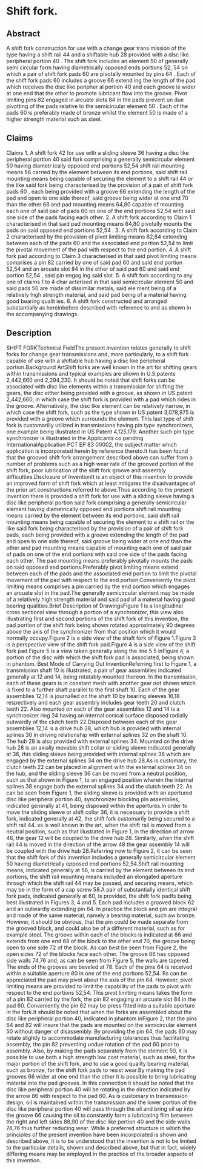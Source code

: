 # Shift fork.

## Abstract
A shift fork construction for use with a change gear trans mission of the type having a shift rail 44 and a shiftable hub 28 provided with a disc like peripheral portion 40 . The shift fork includes an element 50 of generally semi circular form having diametrically opposed ends portions 52, 54 on which a pair of shift fork pads 60 are pivotally mounted by pins 64 . Each of the shift fork pads 60 includes a groove 66 extend ing the length of the pad which receives the disc like peripher al portion 40 and each groove is wider at one end that the other to promote lubricant flow into the groove. Pivot limiting pins 82 engaged in arcuate slots 84 in the pads prevent un due pivotting of the pads relative to the semicircular element 50 . Each of the pads 60 is preferably made of bronze whilst the element 50 is made of a higher strength material such as steel.

## Claims
Claims 1. A shift fork 42 for use with a sliding sleeve 36 having a disc like peripheral portion 40 said fork comprising a generally semicircular element 50 having diametr ically opposed end portions 52,54 shift rail mounting means 56 carried by the element between its end portions, said shift rail mounting means being capable of securing the element to a shift rail 44 or the like said fork being characterised by the provision of a pair of shift fork pads 60 , each being provided with a groove 66 extending the length of the pad and open to one side thereof, said groove being wider at one end 70 than the other 68 and pad mounting means 64,80 capable of mounting each one of said pair of pads 60 on one of the end portions 52,54 with said one side of the pads facing each other. 2. A shift fork according to Claim 1 characterised in that said pad mounting means 64,80 pivotally mounts the pads on said opposed end portions 52,54 . 3. A shift fork according to Claim 2 characterised by the provision of pivot limiting means 82,84 extending between each of the pads 60 and the associated end portion 52,54 to limit the pivotal movement of the pad with respect to the end portion. 4. A shift fork pad according to Claim 3 characterised in that said pivot limiting means comprises a pin 82 carried by one of said pad 60 and said end portion 52,54 and an arcuate slot 84 in the other of said pad 60 and said end portion 52,54 , said pin engag ing said slot. 5. A shift fork according to any one of claims 1 to 4 char acterised in that said semicircular element 50 and said pads 50 are made of dissimilar metals, said ele ment being of a relatively high strength material, and said pad being of a material having good bearing qualit ies. 6. A shift fork constructed and arranged substantially as hereinbefore described with reference to and as shown in the accompanying drawings.

## Description
SHIFT FORKTechnical FieldThe present invention relates generally to shift forks for change gear transmissions and, more particularly, to a shift fork capable of use with a shiftable hub having a disc like peripheral portion.Background ArtShift forks are well known in the art for shifting gears within transmissions and typical examples are shown in U.S.patents 2,442,660 and 2,294,230. It should be noted that shift forks can be associated with disc like elements within a transmission for shifting the gears, the disc either being provided with a groove, as shown in US patent 2,442,660, in which case the shift fork is provided with a pad which rides in the groove. Alternatively, the disc like element can be relatively narrow, in which case the shift fork, such as the type shown in US patent 3,078,975 is provided with a groove which surrounds the element. This last type of shift fork is customarilly utilized in transmissions having pin type synchronizers, one example being illustrated in US Patent 4,125,179. Another such pin type synchronizer is illustrated in the Applicants co pending InternationalApplication PCT EP 83 00002, the subject matter which application is incorporated herein by reference thereto.It has been found that the grooved shift fork arrangement described above can suffer from a number of problems such as a high wear rate of the grooved portion of the shift fork, poor lubrication of the shift fork groove and assembly difficulties.Disclosure of InventionIt is an object of this invention to provide an improved form of shift fork which at least mitigates the disadvantages of the prior art constructions referred to above.Thus according to the present invention there is provided a shift fork for use with a sliding sleeve having a disc like peripheral portion said fork comprising a generally semicircular element having diametrically opposed end portions shift rail mounting means carried by the element between its end portions, said shift rail mounting means being capable of securing the element to a shift rail or the like said fork being characterised by the provision of a pair of shift fork pads, each being provided with a groove extending the length of the pad and open to one side thereof, said groove being wider at one end than the other and pad mounting means capable of mounting each one of said pair of pads on one of the end portions with said one side of the pads facing each other. The pad mounting means preferably pivotally mounts the pads on said opposed end portions.Preferably pivot limiting means extend between each of the pads and the associated end portion to limit the pivotal movement of the pad with respect to the end portion.Conveniently the pivot limiting means comprises a pin carried by the end portion which engages an arcuate slot in the pad.The generally semicircular element may be made of a relatively high strength material and said pad of a material having good bearing qualities.Brief Description of DrawingsFigure 1 is a longitudinal cross sectional view through a portion of a synchronizer, this view also illustrating first and second portions of the shift fork of this invention, the pad portion of the shift fork being shown rotated approximately 90 degrees above the axis of the synchronizer from that position which it would normally occupy.Figure 2 is a side view of the shaft fork of Figure 1.Figure 3 is a perspective view of the shift fork pad.Figure 4 is a side view of the shift fork pad.Figure 5 is a view taken generally along the line 5 5 inFigure 4, a portion of the disc with which the shift fork pad is associated, being shown in phantom. Best Mode of Carrying Out InventionReferring first to Figure 1, a transmission shaft 10 is illustrated, a pair of gear assemblies indicated generally at 12 and 14, being rotatably mounted thereon. In the transmission, each of these gears is in constant mesh with another gear not shown which is fixed to a further shaft parallel to the first shaft 10. Each of the gear assemblies 12,14 is journalled on the shaft 10 by bearing sleeves 16,18 respectively and each gear assembly includes gear teeth 20 and clutch teeth 22. Also mounted on each of the gear assemblies 12 and 14 is a synchronizer ring 24 having an internal conical surface disposed radially outwardly of the clutch teeth 22.Disposed between each of the gear assemblies 12,14 is a drive hub 28, which hub is provided with internal splines 30 in driving relationship with external splines 32 on the shaft 10. The hub 28 is also provided with external splines 34. Mounted on the drive hub 28 is an axially movable shift collar or sliding sleeve indicated generally at 36, this sliding sleeve being provided with internal splines 38 which are engaged by the external splines 34 on the drive hub 28.As is customary, the clutch teeth 22 can be placed in alignment with the external splines 34 on the hub, and the sliding sleeve 36 can be moved from a neutral position, such as that shown in Figure 1, to an engaged position wherein the internal splines 38 engage both the external splines 34 and the clutch teeth 22. As can be seen from Figure 1, the sliding sleeve is provided with an apertured disc like peripheral portion 40, synchronizer blocking pin assemblies, indicated generally at 41, being disposed within the apertures.In order to move the sliding sleeve or shift collar 36, it is necessary to provide a shift fork, indicated generally at 42, the shift fork customarily being secured to a shift rail 44. xs is well known in the art, when the shift rail is moved from a neutral position, such as that illustrated in Figure 1, in the direction of arrow 46, the gear 12 will be coupled to the drive hub 28. Similarly, when the shift rail 44 is moved in the direction of the arrow 48 the gear assembly 14 will be coupled with the drive hub 28.Referring now to Figure 2, it can be seen that the shift fork of this invention includes a generally semicircular element 50 having diametrically opposed end portions 52,54.Shift rail mounting means, indicated generally at 56, is carried by the element between its end portions, the shift rail mounting means included an elongated aperture through which the shift rail 44 may be passed, and securing means, which may be in the form of a cap screw 58.A pair of substantially identical shift fork pads, indicated generally at 60, is provided, the shift fork padfs being best illustrated in Figures 3, 4 and 5. Each pad includes a grooved block 62 and an outwardly extending pin 64. In practice the block and pin are integral and made of the same material, namely a bearing material, such aw bronze. However, it should be obvious, that the pin could be made separate from the grooved block, and could also be of a different material, such as for example steel. The groove within each of the blocks is indicated at 66 and extends from one end 68 of the block to the other end 70, the groove being open to one side 72 of the block. As can best be seen from Figure 2, the open sides 72 of the blocks face each other. The groove 66 has opposed side walls 74,76 and, as can be seen from Figure 5, the walls are tapered. The ends of the grooves are beveled at 78. Each of the pins 64 is received within a suitable aperture 80 in one of the end portions 52,54. Rs can be appreciated the pad may pivot about the axis of the pin 64. However, pivot limiting means are provided to limit the capability of the pads to pivot with respect to the end portions 52,54. This pivot limiting means takes the form of a pin 82 carried by the fork, the pin 82 engaging an arcuate slot 84 in the pad 60. Conveniently the pin 82 may be press fitted into a suitable aperture in the fork.It should be noted that when the forks are assembled about the disc like peripheral portion 40, indicated in phantom inFigure 2, that the pins 64 and 82 will insure that the pads are mounted on the semicircular element 50 without danger of disassembly. By providing the pin 64, the pads 60 may rotate slightly to accommodate manufacturing tolerances thus facilitating assembly, the pin 82 preventing undue rotation of the pad 60 prior to assembly. Also, by making the pads separately from the element 50, it is possible to use both a high strength low cost material, such as steel, for the major portion of the shift fork, and to use a good quality bearing material, such as bronze, for the shift fork pads to resist wear.By making the pad grooves 66 wider at one end than the other it is possible to bring lubricating material into the pad grooves. In this connection it should be noted that the disc like peripheral portion 40 will be rotating in the direction indicated by the arrow 86 with respect to the pad 60. As is customary in transmission design, oil is maintained within the transmission and the lower portion of the disc like peripheral portion 40 will pass through the oil and bring oil up into the groove 66 causing the oil to constantly form a lubricating film between the right and left sides 88,90 of the disc like portion 40 and the side walls 74,76 thus further reducing wear. While a preferred structure in which the principles of the present invention have been incorporated is shown and described above, it is to be understood that the invention is not to be limited to the particular details, shown and described above, but that in fact, widely differing means may be employed in the practice of the broader aspects of this invention.
